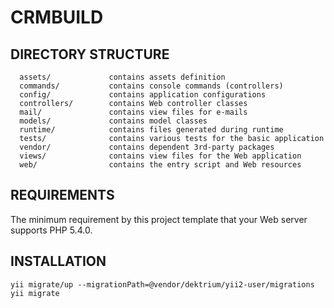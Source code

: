CRMBUILD
============================

DIRECTORY STRUCTURE
-------------------

      assets/             contains assets definition
      commands/           contains console commands (controllers)
      config/             contains application configurations
      controllers/        contains Web controller classes
      mail/               contains view files for e-mails
      models/             contains model classes
      runtime/            contains files generated during runtime
      tests/              contains various tests for the basic application
      vendor/             contains dependent 3rd-party packages
      views/              contains view files for the Web application
      web/                contains the entry script and Web resources



REQUIREMENTS
------------
The minimum requirement by this project template that your Web server supports PHP 5.4.0.


INSTALLATION
------------

```
yii migrate/up --migrationPath=@vendor/dektrium/yii2-user/migrations
yii migrate
```
